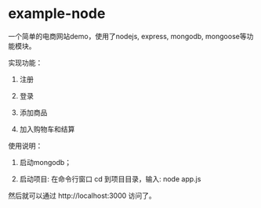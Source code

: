 # example-node
一个简单的电商网站demo，使用了nodejs, express, mongodb, mongoose等功能模块。

实现功能：

1. 注册

2. 登录

3. 添加商品

4. 加入购物车和结算



使用说明：

1. 启动mongodb；

2. 启动项目: 在命令行窗口 cd 到项目目录，输入: node app.js

然后就可以通过 http://localhost:3000 访问了。
